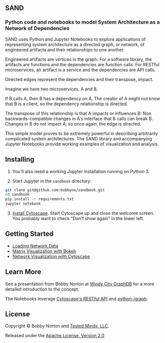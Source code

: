 ## SAND
### Python code and notebooks to model System Architecture as a Network of Dependencies

SAND uses Python and Jupyter Notebooks to explore applications of representing system architecture as a directed graph,
or network, of engineered artifacts and their relationships to one another.

Engineered artifacts are vertices in the graph. For a software library, the artifacts are functions and the dependencies
are function calls. For RESTful microservices, an artifact is a service and the dependencies are API calls.

Directed edges represent the dependencies and their transpose, impact.

Imagine we have two microservices, A and B.

If B calls A, then B has a dependency on A. The creator of A might not know that B is a client, so the dependency relationship
is directed.

The transpose of this relationship is that A impacts or influences B: Non backwards-compatible changes in A's interface that
B calls can break B. Changes in B do not impact A, so once again, the edge is directed.

This simple model proves to be extremely powerful in describing arbitrarily complicated system architectures. The SAND library
and accompanying Jupyter Notebooks provide working examples of visualization and analysis.


## Installing

1. You'll also need a working Jupyter installation running on Python 3.

2. Start Jupyter in the `sandbook` directory:

```bash
git clone git@github.com:bobbyno/sandbook.git
cd sandbook
pip install -r requirements.txt
jupyter notebook
```

3. [Install Cytoscape](http://cytoscape.org/).
Start Cytoscape up and close the welcome screen.
You probably want to check "Don't show again" in the lower left.


## Getting Started

* [Loading Network Data](./Loading%20network%20data.ipynb)
* [Matrix Visualization with Bokeh](./Matrix%20visualization%20with%20Bokeh.ipynb)
* [Network Visualization with Cytoscape](./Visualization%20with%20Cytoscape.ipynb)


## Learn More

See a presentation from Bobby Norton at [Windy City GraphDB][wcgdb] for a more detailed introduction to the concept.

The Notebooks leverage [Cytoscape's RESTful API](http://apps.cytoscape.org/apps/cyrest) and [python-igraph](http://igraph.org/python/).


[wcgdb]: https://github.com/bobbyno/windy-city-graphdb-9-22-16/blob/master/windy_city_graphdb_presentation.ipynb


## License

Copyright © Bobby Norton and [Tested Minds, LLC](http://www.testedminds.com).

Released under the [Apache License, Version 2.0](./LICENSE.txt)
